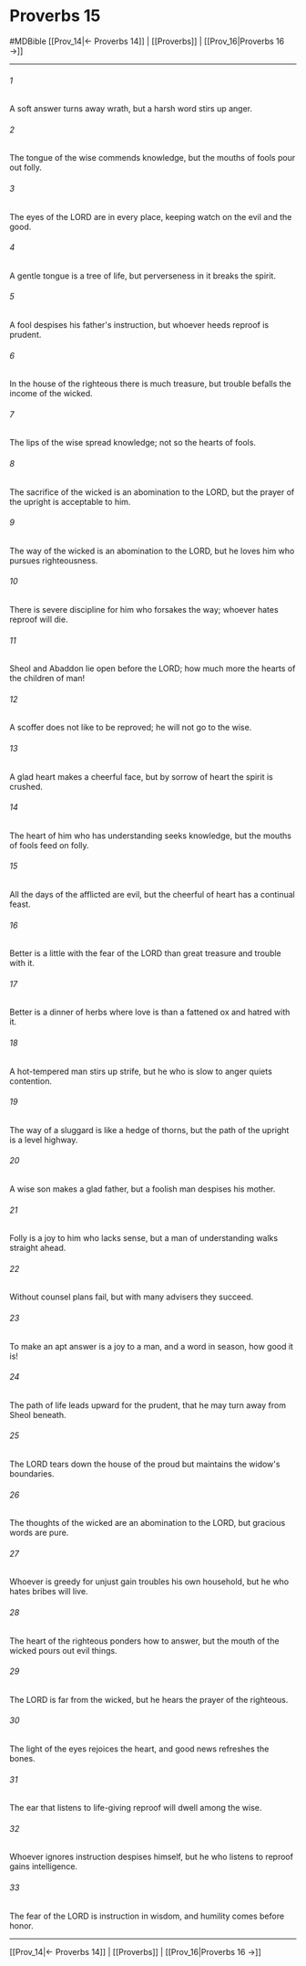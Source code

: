 # Proverbs 15
#MDBible
[[Prov_14|← Proverbs 14]] | [[Proverbs]] | [[Prov_16|Proverbs 16 →]]

***

###### 1 
A soft answer turns away wrath, but a harsh word stirs up anger. 

###### 2 
The tongue of the wise commends knowledge, but the mouths of fools pour out folly. 

###### 3 
The eyes of the LORD are in every place, keeping watch on the evil and the good. 

###### 4 
A gentle tongue is a tree of life, but perverseness in it breaks the spirit. 

###### 5 
A fool despises his father's instruction, but whoever heeds reproof is prudent. 

###### 6 
In the house of the righteous there is much treasure, but trouble befalls the income of the wicked. 

###### 7 
The lips of the wise spread knowledge; not so the hearts of fools. 

###### 8 
The sacrifice of the wicked is an abomination to the LORD, but the prayer of the upright is acceptable to him. 

###### 9 
The way of the wicked is an abomination to the LORD, but he loves him who pursues righteousness. 

###### 10 
There is severe discipline for him who forsakes the way; whoever hates reproof will die. 

###### 11 
Sheol and Abaddon lie open before the LORD; how much more the hearts of the children of man! 

###### 12 
A scoffer does not like to be reproved; he will not go to the wise. 

###### 13 
A glad heart makes a cheerful face, but by sorrow of heart the spirit is crushed. 

###### 14 
The heart of him who has understanding seeks knowledge, but the mouths of fools feed on folly. 

###### 15 
All the days of the afflicted are evil, but the cheerful of heart has a continual feast. 

###### 16 
Better is a little with the fear of the LORD than great treasure and trouble with it. 

###### 17 
Better is a dinner of herbs where love is than a fattened ox and hatred with it. 

###### 18 
A hot-tempered man stirs up strife, but he who is slow to anger quiets contention. 

###### 19 
The way of a sluggard is like a hedge of thorns, but the path of the upright is a level highway. 

###### 20 
A wise son makes a glad father, but a foolish man despises his mother. 

###### 21 
Folly is a joy to him who lacks sense, but a man of understanding walks straight ahead. 

###### 22 
Without counsel plans fail, but with many advisers they succeed. 

###### 23 
To make an apt answer is a joy to a man, and a word in season, how good it is! 

###### 24 
The path of life leads upward for the prudent, that he may turn away from Sheol beneath. 

###### 25 
The LORD tears down the house of the proud but maintains the widow's boundaries. 

###### 26 
The thoughts of the wicked are an abomination to the LORD, but gracious words are pure. 

###### 27 
Whoever is greedy for unjust gain troubles his own household, but he who hates bribes will live. 

###### 28 
The heart of the righteous ponders how to answer, but the mouth of the wicked pours out evil things. 

###### 29 
The LORD is far from the wicked, but he hears the prayer of the righteous. 

###### 30 
The light of the eyes rejoices the heart, and good news refreshes the bones. 

###### 31 
The ear that listens to life-giving reproof will dwell among the wise. 

###### 32 
Whoever ignores instruction despises himself, but he who listens to reproof gains intelligence. 

###### 33 
The fear of the LORD is instruction in wisdom, and humility comes before honor. 

***

[[Prov_14|← Proverbs 14]] | [[Proverbs]] | [[Prov_16|Proverbs 16 →]]
